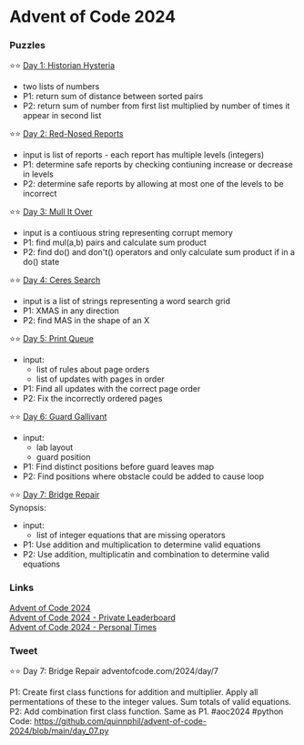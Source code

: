 # Advent of Code 2024


### Puzzles  

⭐⭐ [Day 1: Historian Hysteria](https://adventofcode.com/2024/day/1)     
- two lists of numbers     
- P1: return sum of distance between sorted pairs  
- P2: return sum of number from first list multiplied by number  of times it appear in second list

⭐⭐ [Day 2: Red-Nosed Reports](https://adventofcode.com/2024/day/2)  
- input is list of reports - each report has multiple levels (integers)
- P1: determine safe reports by checking contiuning increase or decrease in levels  
- P2: determine safe reports by allowing at most one of the levels to be incorrect  

⭐⭐ [Day 3: Mull It Over](https://adventofcode.com/2024/day/3)  
- input is a contiuous string representing corrupt memory
- P1: find mul(a,b) pairs and calculate sum product 
- P2: find do() and don't() operators and only calculate sum product if in a do() state

⭐⭐ [Day 4: Ceres Search](https://adventofcode.com/2024/day/4)  
- input is a list of strings representing a word search grid
- P1: XMAS in any direction
- P2: find MAS in the shape of an X

⭐⭐ [Day 5: Print Queue](https://adventofcode.com/2024/day/8)  
- input:
  -  list of rules about page orders  
  -  list of updates with pages in order  
- P1: Find all updates with the correct page order 
- P2: Fix the incorrectly ordered pages

⭐⭐ [Day 6: Guard Gallivant](https://adventofcode.com/2024/day/6)  
- input:
  -  lab layout  
  -  guard position
- P1: Find distinct positions before guard leaves map
- P2: Find positions where obstacle could be added to cause loop


⭐⭐ [Day 7: Bridge Repair](https://adventofcode.com/2024/day/7)  
Synopsis:  
- input:
  - list of integer equations that are missing operators
- P1: Use addition and multiplication to determine valid equations
- P2: Use addition, multiplicatin and combination to determine valid equations


### Links  
[Advent of Code 2024](https://adventofcode.com/2024)     
[Advent of Code 2024 - Private Leaderboard](https://adventofcode.com/2024/leaderboard/private)  
[Advent of Code 2024 - Personal Times](https://adventofcode.com/2024/leaderboard/self)  


### Tweet
⭐⭐ Day 7: Bridge Repair 
adventofcode.com/2024/day/7

P1: Create first class functions for addition and multiplier.  Apply all permentations of these to the integer values.  Sum totals of valid equations.
P2: Add combination first class function.  Same as P1.
#aoc2024 #python
Code: https://github.com/quinnphil/advent-of-code-2024/blob/main/day_07.py
